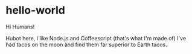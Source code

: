 # hello-world

Hi Humans!

Hubot here, I like Node.js and Coffeescript (that's what I'm made of)
I've had tacos on the moon and find them far superior to Earth tacos.
